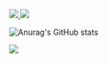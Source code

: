 <a href="mailto:montagnasofia@hotmail.com">
  <img src="https://img.shields.io/badge/Gmail-D14836?style=for-the-badge&logo=gmail&logoColor=white" />
</a>
<a href="https://www.linkedin.com/in/sofia-montagna-748b9a1a1" target="_blank">
  <img src="https://img.shields.io/badge/LinkedIn-0077B5?style=for-the-badge&logo=linkedin&logoColor=white" />
</a>

![Anurag's GitHub stats](https://github-readme-stats.vercel.app/api?username=SofiaBlack&show_icons=true&theme=dracula)

![](https://komarev.com/ghpvc/?username=SofiaBlack&color=dd6387&style=flat-square)

